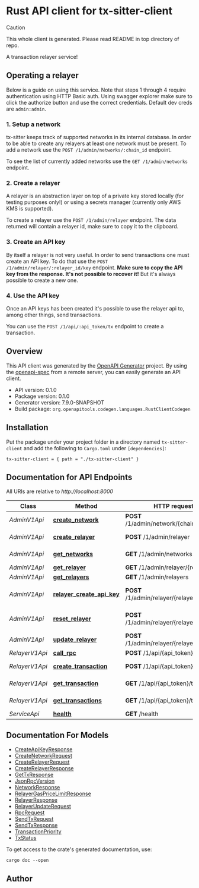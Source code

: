 # Rust API client for tx-sitter-client

> [!CAUTION]
> This whole client is generated. Please read README in top directory of repo.

A transaction relayer service!

## Operating a relayer
Below is a guide on using this service. Note that steps 1 through 4 require authentication using HTTP Basic auth. Using swagger explorer make sure to click the authorize button and use the correct credentials. Default dev creds are `admin:admin`.

### 1. Setup a network
tx-sitter keeps track of supported networks in its internal database. In order to be able to create any relayers at least one network must be present. To add a network use the `POST /1/admin/networks/:chain_id` endpoint.

To see the list of currently added networks use the `GET /1/admin/networks` endpoint.

### 2. Create a relayer
A relayer is an abstraction layer on top of a private key stored locally (for testing purposes only!) or using a secrets manager (currently only AWS KMS is supported).

To create a relayer use the `POST /1/admin/relayer` endpoint. The data returned will contain a relayer id, make sure to copy it to the clipboard.

### 3. Create an API key
By itself a relayer is not very useful. In order to send transactions one must create an API key. To do that use the `POST /1/admin/relayer/:relayer_id/key` endpoint. **Make sure to copy the API key from the response. It's not possible to recover it!** But it's always possible to create a new one.

### 4. Use the API key
Once an API keys has been created it's possible to use the relayer api to, among other things, send transactions.

You can use the `POST /1/api/:api_token/tx` endpoint to create a transaction.



## Overview

This API client was generated by the [OpenAPI Generator](https://openapi-generator.tech) project.  By using the [openapi-spec](https://openapis.org) from a remote server, you can easily generate an API client.

- API version: 0.1.0
- Package version: 0.1.0
- Generator version: 7.9.0-SNAPSHOT
- Build package: `org.openapitools.codegen.languages.RustClientCodegen`

## Installation

Put the package under your project folder in a directory named `tx-sitter-client` and add the following to `Cargo.toml` under `[dependencies]`:

```
tx-sitter-client = { path = "./tx-sitter-client" }
```

## Documentation for API Endpoints

All URIs are relative to *http://localhost:8000*

Class | Method | HTTP request | Description
------------ | ------------- | ------------- | -------------
*AdminV1Api* | [**create_network**](docs/AdminV1Api.md#create_network) | **POST** /1/admin/network/{chain_id} | Create Network
*AdminV1Api* | [**create_relayer**](docs/AdminV1Api.md#create_relayer) | **POST** /1/admin/relayer | Create Relayer
*AdminV1Api* | [**get_networks**](docs/AdminV1Api.md#get_networks) | **GET** /1/admin/networks | Get Networks
*AdminV1Api* | [**get_relayer**](docs/AdminV1Api.md#get_relayer) | **GET** /1/admin/relayer/{relayer_id} | Get Relayer
*AdminV1Api* | [**get_relayers**](docs/AdminV1Api.md#get_relayers) | **GET** /1/admin/relayers | Get Relayers
*AdminV1Api* | [**relayer_create_api_key**](docs/AdminV1Api.md#relayer_create_api_key) | **POST** /1/admin/relayer/{relayer_id}/key | Create Relayer API Key
*AdminV1Api* | [**reset_relayer**](docs/AdminV1Api.md#reset_relayer) | **POST** /1/admin/relayer/{relayer_id}/reset | Reset Relayer transactions
*AdminV1Api* | [**update_relayer**](docs/AdminV1Api.md#update_relayer) | **POST** /1/admin/relayer/{relayer_id} | Update Relayer
*RelayerV1Api* | [**call_rpc**](docs/RelayerV1Api.md#call_rpc) | **POST** /1/api/{api_token}/rpc | Relayer RPC
*RelayerV1Api* | [**create_transaction**](docs/RelayerV1Api.md#create_transaction) | **POST** /1/api/{api_token}/tx | Send Transaction
*RelayerV1Api* | [**get_transaction**](docs/RelayerV1Api.md#get_transaction) | **GET** /1/api/{api_token}/tx/{tx_id} | Get Transaction
*RelayerV1Api* | [**get_transactions**](docs/RelayerV1Api.md#get_transactions) | **GET** /1/api/{api_token}/txs | Get Transactions
*ServiceApi* | [**health**](docs/ServiceApi.md#health) | **GET** /health | Health


## Documentation For Models

 - [CreateApiKeyResponse](docs/CreateApiKeyResponse.md)
 - [CreateNetworkRequest](docs/CreateNetworkRequest.md)
 - [CreateRelayerRequest](docs/CreateRelayerRequest.md)
 - [CreateRelayerResponse](docs/CreateRelayerResponse.md)
 - [GetTxResponse](docs/GetTxResponse.md)
 - [JsonRpcVersion](docs/JsonRpcVersion.md)
 - [NetworkResponse](docs/NetworkResponse.md)
 - [RelayerGasPriceLimitResponse](docs/RelayerGasPriceLimitResponse.md)
 - [RelayerResponse](docs/RelayerResponse.md)
 - [RelayerUpdateRequest](docs/RelayerUpdateRequest.md)
 - [RpcRequest](docs/RpcRequest.md)
 - [SendTxRequest](docs/SendTxRequest.md)
 - [SendTxResponse](docs/SendTxResponse.md)
 - [TransactionPriority](docs/TransactionPriority.md)
 - [TxStatus](docs/TxStatus.md)


To get access to the crate's generated documentation, use:

```
cargo doc --open
```

## Author



